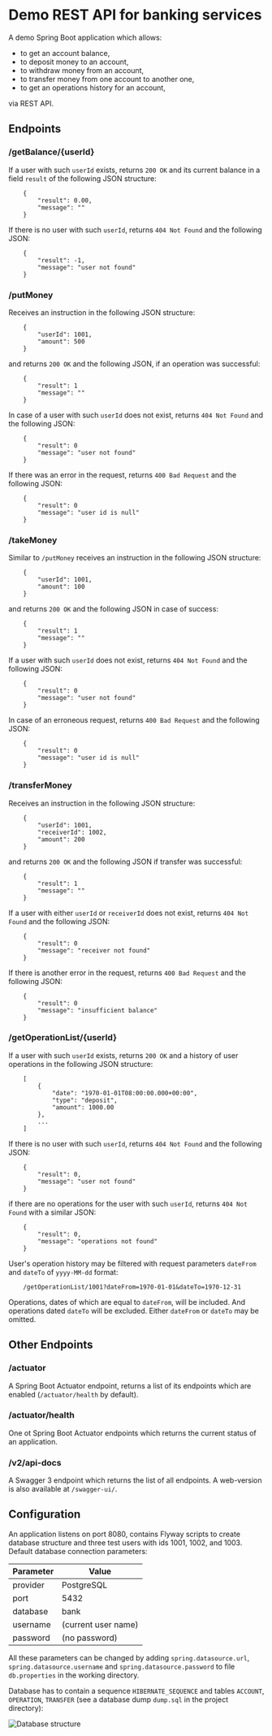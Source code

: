 # Demo REST API for banking services

A demo Spring Boot application which allows: 
- to get an account balance,
- to deposit money to an account,
- to withdraw money from an account,
- to transfer money from one account to another one,
- to get an operations history for an account, 

via REST API.

## Endpoints

### /getBalance/{userId}

If a user with such `userId` exists, returns `200 OK` and its current balance 
in a field `result` of the following JSON structure:
```    
    {
        "result": 0.00,
        "message": ""
    }
```
If there is no user with such `userId`, returns `404 Not Found` and the following 
JSON:
```
    {
        "result": -1,
        "message": "user not found"
    }
```

### /putMoney

Receives an instruction in the following JSON structure:
```
    {
        "userId": 1001,
        "amount": 500
    }
```
and returns `200 OK` and the following JSON, if an operation was 
successful:
```
    {
        "result": 1
        "message": ""
    }
```
In case of a user with such `userId` does 
not exist, returns `404 Not Found` and the following JSON:
```
    {
        "result": 0
        "message": "user not found"
    }
```
If there was an error in the request, returns `400 Bad Request` and the 
following JSON:
```
    {
        "result": 0
        "message": "user id is null"
    }
```

### /takeMoney

Similar to `/putMoney` receives an instruction in the following JSON structure:
```
    {
        "userId": 1001,
        "amount": 100
    }
```
and returns `200 OK` and the following JSON in case of success:
```
    {
        "result": 1
        "message": ""
    }
```
If a user with such `userId` does not exist, returns `404 Not Found` 
and the following JSON:
```
    {
        "result": 0
        "message": "user not found"
    }
```
In case of an erroneous request, returns `400 Bad Request` and the
following JSON:
```
    {
        "result": 0
        "message": "user id is null"
    }
```

### /transferMoney

Receives an instruction in the following JSON structure:
```
    {
        "userId": 1001,
        "receiverId": 1002,
        "amount": 200
    }
```
and returns `200 OK` and the following JSON if transfer was successful:
```
    {
        "result": 1
        "message": ""
    }
```
If a user with either `userId` or `receiverId` does not exist, 
returns `404 Not Found` and the following JSON:
```
    {
        "result": 0
        "message": "receiver not found"
    }
```
If there is another error in the request, returns `400 Bad Request` 
and the following JSON:
```
    {
        "result": 0
        "message": "insufficient balance"
    }
```

### /getOperationList/{userId}

If a user with such `userId` exists, returns `200 OK` and a history 
of user operations in the following JSON structure:
```    
    [
        {
            "date": "1970-01-01T08:00:00.000+00:00",
            "type": "deposit",
            "amount": 1000.00
        },
        ...
    ]
```
If there is no user with such `userId`, returns `404 Not Found` and the following
JSON:
```
    {
        "result": 0,
        "message": "user not found"
    }
```
if there are no operations for the user with such `userId`, returns `404 Not Found` 
with a similar JSON:
```
    {
        "result": 0,
        "message": "operations not found"
    }
```
User's operation history may be filtered with request parameters `dateFrom` 
and `dateTo` of `yyyy-MM-dd` format:
```
    /getOperationList/1001?dateFrom=1970-01-01&dateTo=1970-12-31
```
Operations, dates of which are equal to `dateFrom`, will be included. And operations 
dated `dateTo` will be excluded. Either `dateFrom` or `dateTo` may be omitted.  

## Other Endpoints

### /actuator

A Spring Boot Actuator endpoint, returns a list of its endpoints 
which are enabled (`/actuator/health` by default).

### /actuator/health

One ot Spring Boot Actuator endpoints which returns the current 
status of an application.

### /v2/api-docs  

A Swagger 3 endpoint which returns the list of all endpoints. 
A web-version is also available at `/swagger-ui/`.  

## Configuration

An application listens on port 8080, contains Flyway scripts to create 
database structure and three test users with ids 1001, 1002, and 1003. 
Default database connection parameters:

| Parameter | Value               |
|-----------|---------------------|
| provider  | PostgreSQL          |
| port      | 5432                |
| database  | bank                |
| username  | (current user name) |
| password  | (no password)       |

All these parameters can be changed by adding `spring.datasource.url`, 
`spring.datasource.username` and `spring.datasource.password` to file 
`db.properties` in the working directory.

Database has to contain a sequence `HIBERNATE_SEQUENCE` and tables
`ACCOUNT`, `OPERATION`, `TRANSFER` (see a database dump `dump.sql` in 
the project directory):

![Database structure](db_structure.png)

